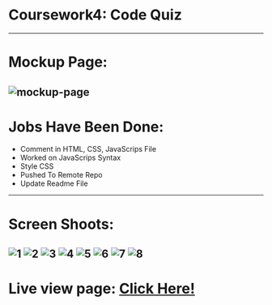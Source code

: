 # Coursework4: Code Quiz
---
# Mockup Page: 
![mockup-page](https://user-images.githubusercontent.com/88220398/133937894-ef26ad55-c707-4e01-b70a-143200499c5f.png)
---
# Jobs Have Been Done:
- Comment in HTML, CSS, JavaScrips File
- Worked on JavaScrips Syntax
- Style CSS
- Pushed To Remote Repo
- Update Readme File
---
# Screen Shoots:
![1](https://user-images.githubusercontent.com/88220398/135045613-85cb209d-994e-4867-94bb-4e54e4198f24.png)
![2](https://user-images.githubusercontent.com/88220398/135045717-0ca01d81-2bc0-4c4e-9f67-7b493207660b.png)
![3](https://user-images.githubusercontent.com/88220398/135045726-31f753a2-7551-4698-acb9-1f257f4b77b9.png)
![4](https://user-images.githubusercontent.com/88220398/135045733-2fc76092-de90-41b8-b24e-3a3f2ffd72e1.png)
![5](https://user-images.githubusercontent.com/88220398/135045739-0c9397a4-6750-4bc4-91a8-7912c61f3afc.png)
![6](https://user-images.githubusercontent.com/88220398/135045744-a2a3bbd4-dbce-43f4-8fa1-1f3b99112ab0.png)
![7](https://user-images.githubusercontent.com/88220398/135045753-e02a91f3-e77b-4bff-ad81-8250e0445c9d.png)
![8](https://user-images.githubusercontent.com/88220398/135045763-5d4cd8a9-d36d-44f6-9a8a-6bab305f2adf.png)
---
# Live view page: [Click Here!](https://thihoangpham.github.io/code-quiz-adam-homework4/)

